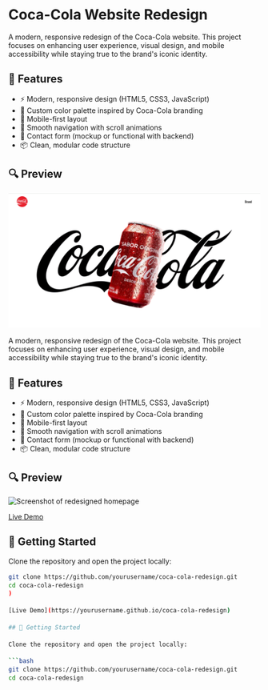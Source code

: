 # Coca-Cola Website Redesign

A modern, responsive redesign of the Coca-Cola website. This project focuses on enhancing user experience, visual design, and mobile accessibility while staying true to the brand's iconic identity.

## 🌟 Features

- ⚡ Modern, responsive design (HTML5, CSS3, JavaScript)
- 🎨 Custom color palette inspired by Coca-Cola branding
- 📱 Mobile-first layout
- 🧭 Smooth navigation with scroll animations
- 💬 Contact form (mockup or functional with backend)
- 📦 Clean, modular code structure

## 🔍 Preview

![Screenshot of redesigned homepage](https://github.com/omkar-shinde7031/coca-cola-website-project/blob/main/Screenshot%202025-08-04%20210042.png?raw=true)

A modern, responsive redesign of the Coca-Cola website. This project focuses on enhancing user experience, visual design, and mobile accessibility while staying true to the brand's iconic identity.

## 🌟 Features

- ⚡ Modern, responsive design (HTML5, CSS3, JavaScript)
- 🎨 Custom color palette inspired by Coca-Cola branding
- 📱 Mobile-first layout
- 🧭 Smooth navigation with scroll animations
- 💬 Contact form (mockup or functional with backend)
- 📦 Clean, modular code structure

## 🔍 Preview

![Screenshot of redesigned homepage](screenshots/homepage.png)

[Live Demo](https://yourusername.github.io/coca-cola-redesign)

## 🚀 Getting Started

Clone the repository and open the project locally:

```bash
git clone https://github.com/yourusername/coca-cola-redesign.git
cd coca-cola-redesign
)

[Live Demo](https://yourusername.github.io/coca-cola-redesign)

## 🚀 Getting Started

Clone the repository and open the project locally:

```bash
git clone https://github.com/yourusername/coca-cola-redesign.git
cd coca-cola-redesign

